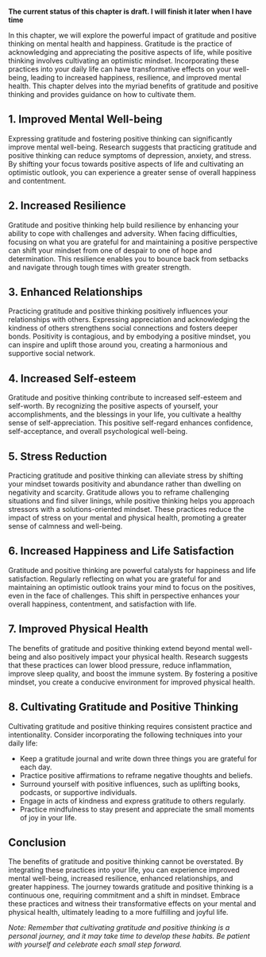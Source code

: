 **The current status of this chapter is draft. I will finish it later when I have time**

In this chapter, we will explore the powerful impact of gratitude and positive thinking on mental health and happiness. Gratitude is the practice of acknowledging and appreciating the positive aspects of life, while positive thinking involves cultivating an optimistic mindset. Incorporating these practices into your daily life can have transformative effects on your well-being, leading to increased happiness, resilience, and improved mental health. This chapter delves into the myriad benefits of gratitude and positive thinking and provides guidance on how to cultivate them.

**1. Improved Mental Well-being**
---------------------------------

Expressing gratitude and fostering positive thinking can significantly improve mental well-being. Research suggests that practicing gratitude and positive thinking can reduce symptoms of depression, anxiety, and stress. By shifting your focus towards positive aspects of life and cultivating an optimistic outlook, you can experience a greater sense of overall happiness and contentment.

**2. Increased Resilience**
---------------------------

Gratitude and positive thinking help build resilience by enhancing your ability to cope with challenges and adversity. When facing difficulties, focusing on what you are grateful for and maintaining a positive perspective can shift your mindset from one of despair to one of hope and determination. This resilience enables you to bounce back from setbacks and navigate through tough times with greater strength.

**3. Enhanced Relationships**
-----------------------------

Practicing gratitude and positive thinking positively influences your relationships with others. Expressing appreciation and acknowledging the kindness of others strengthens social connections and fosters deeper bonds. Positivity is contagious, and by embodying a positive mindset, you can inspire and uplift those around you, creating a harmonious and supportive social network.

**4. Increased Self-esteem**
----------------------------

Gratitude and positive thinking contribute to increased self-esteem and self-worth. By recognizing the positive aspects of yourself, your accomplishments, and the blessings in your life, you cultivate a healthy sense of self-appreciation. This positive self-regard enhances confidence, self-acceptance, and overall psychological well-being.

**5. Stress Reduction**
-----------------------

Practicing gratitude and positive thinking can alleviate stress by shifting your mindset towards positivity and abundance rather than dwelling on negativity and scarcity. Gratitude allows you to reframe challenging situations and find silver linings, while positive thinking helps you approach stressors with a solutions-oriented mindset. These practices reduce the impact of stress on your mental and physical health, promoting a greater sense of calmness and well-being.

**6. Increased Happiness and Life Satisfaction**
------------------------------------------------

Gratitude and positive thinking are powerful catalysts for happiness and life satisfaction. Regularly reflecting on what you are grateful for and maintaining an optimistic outlook trains your mind to focus on the positives, even in the face of challenges. This shift in perspective enhances your overall happiness, contentment, and satisfaction with life.

**7. Improved Physical Health**
-------------------------------

The benefits of gratitude and positive thinking extend beyond mental well-being and also positively impact your physical health. Research suggests that these practices can lower blood pressure, reduce inflammation, improve sleep quality, and boost the immune system. By fostering a positive mindset, you create a conducive environment for improved physical health.

**8. Cultivating Gratitude and Positive Thinking**
--------------------------------------------------

Cultivating gratitude and positive thinking requires consistent practice and intentionality. Consider incorporating the following techniques into your daily life:

* Keep a gratitude journal and write down three things you are grateful for each day.
* Practice positive affirmations to reframe negative thoughts and beliefs.
* Surround yourself with positive influences, such as uplifting books, podcasts, or supportive individuals.
* Engage in acts of kindness and express gratitude to others regularly.
* Practice mindfulness to stay present and appreciate the small moments of joy in your life.

**Conclusion**
--------------

The benefits of gratitude and positive thinking cannot be overstated. By integrating these practices into your life, you can experience improved mental well-being, increased resilience, enhanced relationships, and greater happiness. The journey towards gratitude and positive thinking is a continuous one, requiring commitment and a shift in mindset. Embrace these practices and witness their transformative effects on your mental and physical health, ultimately leading to a more fulfilling and joyful life.

*Note: Remember that cultivating gratitude and positive thinking is a personal journey, and it may take time to develop these habits. Be patient with yourself and celebrate each small step forward.*
